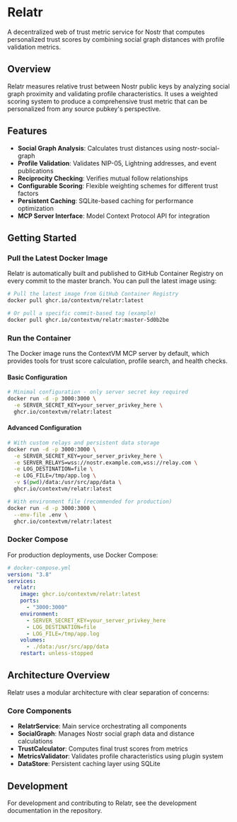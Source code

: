 # Relatr

A decentralized web of trust metric service for Nostr that computes personalized trust scores by combining social graph distances with profile validation metrics.

## Overview

Relatr measures relative trust between Nostr public keys by analyzing social graph proximity and validating profile characteristics. It uses a weighted scoring system to produce a comprehensive trust metric that can be personalized from any source pubkey's perspective.

## Features

- **Social Graph Analysis**: Calculates trust distances using nostr-social-graph
- **Profile Validation**: Validates NIP-05, Lightning addresses, and event publications
- **Reciprocity Checking**: Verifies mutual follow relationships
- **Configurable Scoring**: Flexible weighting schemes for different trust factors
- **Persistent Caching**: SQLite-based caching for performance optimization
- **MCP Server Interface**: Model Context Protocol API for integration

## Getting Started

### Pull the Latest Docker Image

Relatr is automatically built and published to GitHub Container Registry on every commit to the master branch. You can pull the latest image using:

```bash
# Pull the latest image from GitHub Container Registry
docker pull ghcr.io/contextvm/relatr:latest

# Or pull a specific commit-based tag (example)
docker pull ghcr.io/contextvm/relatr:master-5d0b2be
```

### Run the Container

The Docker image runs the ContextVM MCP server by default, which provides tools for trust score calculation, profile search, and health checks.

#### Basic Configuration

```bash
# Minimal configuration - only server secret key required
docker run -d -p 3000:3000 \
  -e SERVER_SECRET_KEY=your_server_privkey_here \
  ghcr.io/contextvm/relatr:latest
```

#### Advanced Configuration

```bash
# With custom relays and persistent data storage
docker run -d -p 3000:3000 \
  -e SERVER_SECRET_KEY=your_server_privkey_here \
  -e SERVER_RELAYS=wss://nostr.example.com,wss://relay.com \
  -e LOG_DESTINATION=file \
  -e LOG_FILE=/tmp/app.log \
  -v $(pwd)/data:/usr/src/app/data \
  ghcr.io/contextvm/relatr:latest

# With environment file (recommended for production)
docker run -d -p 3000:3000 \
  --env-file .env \
  ghcr.io/contextvm/relatr:latest
```

### Docker Compose

For production deployments, use Docker Compose:

```yaml
# docker-compose.yml
version: "3.8"
services:
  relatr:
    image: ghcr.io/contextvm/relatr:latest
    ports:
      - "3000:3000"
    environment:
      - SERVER_SECRET_KEY=your_server_privkey_here
      - LOG_DESTINATION=file
      - LOG_FILE=/tmp/app.log
    volumes:
      - ./data:/usr/src/app/data
    restart: unless-stopped
```

## Architecture Overview

Relatr uses a modular architecture with clear separation of concerns:

### Core Components

- **RelatrService**: Main service orchestrating all components
- **SocialGraph**: Manages Nostr social graph data and distance calculations
- **TrustCalculator**: Computes final trust scores from metrics
- **MetricsValidator**: Validates profile characteristics using plugin system
- **DataStore**: Persistent caching layer using SQLite

## Development

For development and contributing to Relatr, see the development documentation in the repository.